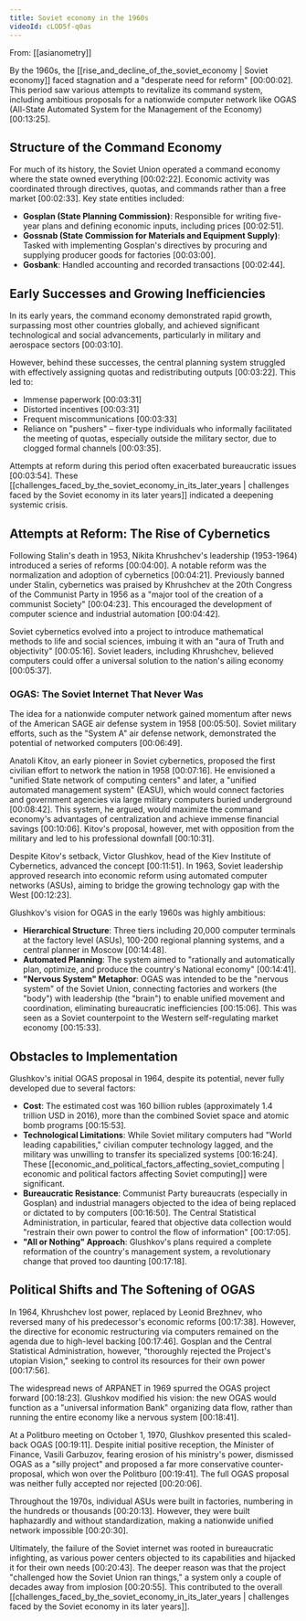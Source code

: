 ```yaml
---
title: Soviet economy in the 1960s
videoId: cLOD5f-q0as
---
```


From: [[asianometry]] <br/> 

By the 1960s, the [[rise_and_decline_of_the_soviet_economy | Soviet economy]] faced stagnation and a "desperate need for reform" <a class="yt-timestamp" data-t="00:00:02">[00:00:02]</a>. This period saw various attempts to revitalize its command system, including ambitious proposals for a nationwide computer network like OGAS (All-State Automated System for the Management of the Economy) <a class="yt-timestamp" data-t="00:13:25">[00:13:25]</a>.

## Structure of the Command Economy

For much of its history, the Soviet Union operated a command economy where the state owned everything <a class="yt-timestamp" data-t="00:02:22">[00:02:22]</a>. Economic activity was coordinated through directives, quotas, and commands rather than a free market <a class="yt-timestamp" data-t="00:02:33">[00:02:33]</a>. Key state entities included:
*   **Gosplan (State Planning Commission)**: Responsible for writing five-year plans and defining economic inputs, including prices <a class="yt-timestamp" data-t="00:02:51">[00:02:51]</a>.
*   **Gossnab (State Commission for Materials and Equipment Supply)**: Tasked with implementing Gosplan's directives by procuring and supplying producer goods for factories <a class="yt-timestamp" data-t="00:03:00">[00:03:00]</a>.
*   **Gosbank**: Handled accounting and recorded transactions <a class="yt-timestamp" data-t="00:02:44">[00:02:44]</a>.

## Early Successes and Growing Inefficiencies

In its early years, the command economy demonstrated rapid growth, surpassing most other countries globally, and achieved significant technological and social advancements, particularly in military and aerospace sectors <a class="yt-timestamp" data-t="00:03:10">[00:03:10]</a>.

However, behind these successes, the central planning system struggled with effectively assigning quotas and redistributing outputs <a class="yt-timestamp" data-t="00:03:22">[00:03:22]</a>. This led to:
*   Immense paperwork <a class="yt-timestamp" data-t="00:03:31">[00:03:31]</a>
*   Distorted incentives <a class="yt-timestamp" data-t="00:03:31">[00:03:31]</a>
*   Frequent miscommunications <a class="yt-timestamp" data-t="00:03:33">[00:03:33]</a>
*   Reliance on "pushers" – fixer-type individuals who informally facilitated the meeting of quotas, especially outside the military sector, due to clogged formal channels <a class="yt-timestamp" data-t="00:03:35">[00:03:35]</a>.

Attempts at reform during this period often exacerbated bureaucratic issues <a class="yt-timestamp" data-t="00:03:54">[00:03:54]</a>. These [[challenges_faced_by_the_soviet_economy_in_its_later_years | challenges faced by the Soviet economy in its later years]] indicated a deepening systemic crisis.

## Attempts at Reform: The Rise of Cybernetics

Following Stalin's death in 1953, Nikita Khrushchev's leadership (1953-1964) introduced a series of reforms <a class="yt-timestamp" data-t="00:04:00">[00:04:00]</a>. A notable reform was the normalization and adoption of cybernetics <a class="yt-timestamp" data-t="00:04:21">[00:04:21]</a>. Previously banned under Stalin, cybernetics was praised by Khrushchev at the 20th Congress of the Communist Party in 1956 as a "major tool of the creation of a communist Society" <a class="yt-timestamp" data-t="00:04:23">[00:04:23]</a>. This encouraged the development of computer science and industrial automation <a class="yt-timestamp" data-t="00:04:42">[00:04:42]</a>.

Soviet cybernetics evolved into a project to introduce mathematical methods to life and social sciences, imbuing it with an "aura of Truth and objectivity" <a class="yt-timestamp" data-t="00:05:16">[00:05:16]</a>. Soviet leaders, including Khrushchev, believed computers could offer a universal solution to the nation's ailing economy <a class="yt-timestamp" data-t="00:05:37">[00:05:37]</a>.

### OGAS: The Soviet Internet That Never Was

The idea for a nationwide computer network gained momentum after news of the American SAGE air defense system in 1958 <a class="yt-timestamp" data-t="00:05:50">[00:05:50]</a>. Soviet military efforts, such as the "System A" air defense network, demonstrated the potential of networked computers <a class="yt-timestamp" data-t="00:06:49">[00:06:49]</a>.

Anatoli Kitov, an early pioneer in Soviet cybernetics, proposed the first civilian effort to network the nation in 1958 <a class="yt-timestamp" data-t="00:07:16">[00:07:16]</a>. He envisioned a "unified State network of computing centers" and later, a "unified automated management system" (EASU), which would connect factories and government agencies via large military computers buried underground <a class="yt-timestamp" data-t="00:08:42">[00:08:42]</a>. This system, he argued, would maximize the command economy's advantages of centralization and achieve immense financial savings <a class="yt-timestamp" data-t="00:10:06">[00:10:06]</a>. Kitov's proposal, however, met with opposition from the military and led to his professional downfall <a class="yt-timestamp" data-t="00:10:31">[00:10:31]</a>.

Despite Kitov's setback, Victor Glushkov, head of the Kiev Institute of Cybernetics, advanced the concept <a class="yt-timestamp" data-t="00:11:51">[00:11:51]</a>. In 1963, Soviet leadership approved research into economic reform using automated computer networks (ASUs), aiming to bridge the growing technology gap with the West <a class="yt-timestamp" data-t="00:12:23">[00:12:23]</a>.

Glushkov's vision for OGAS in the early 1960s was highly ambitious:
*   **Hierarchical Structure**: Three tiers including 20,000 computer terminals at the factory level (ASUs), 100-200 regional planning systems, and a central planner in Moscow <a class="yt-timestamp" data-t="00:14:48">[00:14:48]</a>.
*   **Automated Planning**: The system aimed to "rationally and automatically plan, optimize, and produce the country's National economy" <a class="yt-timestamp" data-t="00:14:41">[00:14:41]</a>.
*   **"Nervous System" Metaphor**: OGAS was intended to be the "nervous system" of the Soviet Union, connecting factories and workers (the "body") with leadership (the "brain") to enable unified movement and coordination, eliminating bureaucratic inefficiencies <a class="yt-timestamp" data-t="00:15:06">[00:15:06]</a>. This was seen as a Soviet counterpoint to the Western self-regulating market economy <a class="yt-timestamp" data-t="00:15:33">[00:15:33]</a>.

## Obstacles to Implementation

Glushkov's initial OGAS proposal in 1964, despite its potential, never fully developed due to several factors:
*   **Cost**: The estimated cost was 160 billion rubles (approximately 1.4 trillion USD in 2016), more than the combined Soviet space and atomic bomb programs <a class="yt-timestamp" data-t="00:15:53">[00:15:53]</a>.
*   **Technological Limitations**: While Soviet military computers had "World leading capabilities," civilian computer technology lagged, and the military was unwilling to transfer its specialized systems <a class="yt-timestamp" data-t="00:16:24">[00:16:24]</a>. These [[economic_and_political_factors_affecting_soviet_computing | economic and political factors affecting Soviet computing]] were significant.
*   **Bureaucratic Resistance**: Communist Party bureaucrats (especially in Gosplan) and industrial managers objected to the idea of being replaced or dictated to by computers <a class="yt-timestamp" data-t="00:16:50">[00:16:50]</a>. The Central Statistical Administration, in particular, feared that objective data collection would "restrain their own power to control the flow of information" <a class="yt-timestamp" data-t="00:17:05">[00:17:05]</a>.
*   **"All or Nothing" Approach**: Glushkov's plans required a complete reformation of the country's management system, a revolutionary change that proved too daunting <a class="yt-timestamp" data-t="00:17:18">[00:17:18]</a>.

## Political Shifts and The Softening of OGAS

In 1964, Khrushchev lost power, replaced by Leonid Brezhnev, who reversed many of his predecessor's economic reforms <a class="yt-timestamp" data-t="00:17:38">[00:17:38]</a>. However, the directive for economic restructuring via computers remained on the agenda due to high-level backing <a class="yt-timestamp" data-t="00:17:46">[00:17:46]</a>. Gosplan and the Central Statistical Administration, however, "thoroughly rejected the Project's utopian Vision," seeking to control its resources for their own power <a class="yt-timestamp" data-t="00:17:56">[00:17:56]</a>.

The widespread news of ARPANET in 1969 spurred the OGAS project forward <a class="yt-timestamp" data-t="00:18:23">[00:18:23]</a>. Glushkov modified his vision: the new OGAS would function as a "universal information Bank" organizing data flow, rather than running the entire economy like a nervous system <a class="yt-timestamp" data-t="00:18:41">[00:18:41]</a>.

At a Politburo meeting on October 1, 1970, Glushkov presented this scaled-back OGAS <a class="yt-timestamp" data-t="00:19:11">[00:19:11]</a>. Despite initial positive reception, the Minister of Finance, Vasili Garbuzov, fearing erosion of his ministry's power, dismissed OGAS as a "silly project" and proposed a far more conservative counter-proposal, which won over the Politburo <a class="yt-timestamp" data-t="00:19:41">[00:19:41]</a>. The full OGAS proposal was neither fully accepted nor rejected <a class="yt-timestamp" data-t="00:20:06">[00:20:06]</a>.

Throughout the 1970s, individual ASUs were built in factories, numbering in the hundreds or thousands <a class="yt-timestamp" data-t="00:20:13">[00:20:13]</a>. However, they were built haphazardly and without standardization, making a nationwide unified network impossible <a class="yt-timestamp" data-t="00:20:30">[00:20:30]</a>.

Ultimately, the failure of the Soviet internet was rooted in bureaucratic infighting, as various power centers objected to its capabilities and hijacked it for their own needs <a class="yt-timestamp" data-t="00:20:43">[00:20:43]</a>. The deeper reason was that the project "challenged how the Soviet Union ran things," a system only a couple of decades away from implosion <a class="yt-timestamp" data-t="00:20:55">[00:20:55]</a>. This contributed to the overall [[challenges_faced_by_the_soviet_economy_in_its_later_years | challenges faced by the Soviet economy in its later years]].